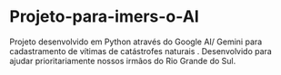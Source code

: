 # Projeto-para-imers-o-AI
Projeto desenvolvido em Python através do Google AI/ Gemini para cadastramento de vítimas de catástrofes naturais . Desenvolvido para ajudar prioritariamente nossos irmãos do Rio Grande do Sul.

